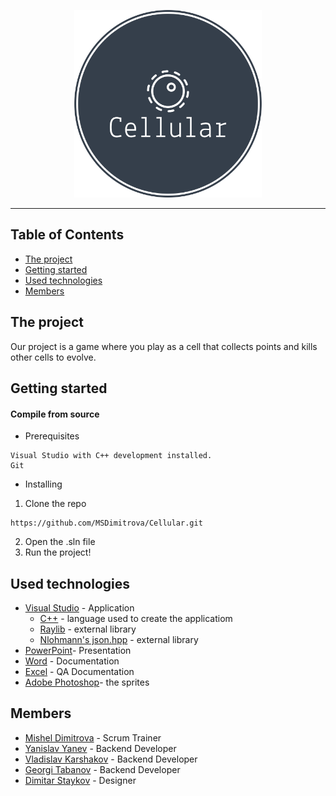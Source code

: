 <p align="center">
  <img height="300" width="300" src="Logo.png" alt="Logo"/>
</p>

<hr>

## Table of Contents
- [The project](#theProject)
- [Getting started](#gettingStarted)
- [Used technologies](#usedTechnologies)
- [Members](#members)

## The project <a name="theProject"></a>
Our project is a game where you play as a cell that collects points and kills other cells to evolve.

## Getting started<a name="gettingStarted"></a>

#### Compile from source
- Prerequisites
```
Visual Studio with C++ development installed.
Git
```
- Installing
1. Clone the repo
```
https://github.com/MSDimitrova/Cellular.git
```
2. Open the .sln file
3. Run the project!

## Used technologies <a name="usedTechnologies"></a>

- [Visual Studio](https://visualstudio.microsoft.com) - Application
  - [C++](https://isocpp.org/) - language used to create the applicatiom
  - [Raylib](https://www.raylib.com/index.html) - external library
  - [Nlohmann's json.hpp](https://github.com/nlohmann/json) - external library
- [PowerPoint](https://www.microsoft.com/en-us/microsoft-365/powerpoint)- Presentation
- [Word](https://www.microsoft.com/bg-bg/microsoft-365/word) - Documentation
- [Excel](https://www.microsoft.com/en-us/microsoft-365/excel) - QA Documentation
- [Adobe Photoshop](https://www.adobe.com/products/photoshop.html)- the sprites

## Members <a name="members"></a>

- [Mishel Dimitrova](https://github.com/MSDimitrova) - Scrum Trainer
- [Yanislav Yanev](https://github.com/YIYanev20) - Backend Developer
- [Vladislav Karshakov](https://github.com/VPKarshakov20) - Backend Developer
- [Georgi Tabanov](https://github.com/GSTabanov20) - Backend Developer
- [Dimitar Staykov](https://github.com/DDStaykov20) - Designer

